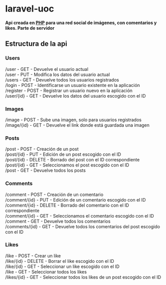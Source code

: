 # laravel-uoc
__Api creada en [PHP](https://www.php.net/) para una red social de imágenes, con comentarios y likes. Parte de servidor__  
   
## Estructura de la api  

### Users  
   
/user	- GET - Devuelve el usuario actual      
/user	- PUT - Modifica los datos del usuario actual   
/users -	GET -	Devuelve todos los usuarios registrados   
/login -	POST - Identificarse un usuario existente en la aplicación   
/register -	POST - Registrar un usuario nuevo en la aplicación   
/user/{id} - GET - Devuelve los datos del usuario escogido con el ID   
        
### Images   
   
/image - POST - Sube una imagen, solo para usuarios registrados    
/image/{id} - GET - Devuelve el link donde está guardada una imagen   
   
### Posts   
   
/post - POST - Creación de un post   
/post/{id} - PUT - Edición de un post escogido con el ID   
/post/{id} - DELETE - Borrado del post con el ID correspondiente   
/post/{id} - GET - Seleccionamos el post escogido con el ID   
/post - GET - Devuelve todos los posts   
   
### Comments   
   
/comment - POST - Creación de un comentario   
/comment/{id} - PUT - Edición de un comentario escogido con el ID   
/comment/{id} - DELETE - Borrado del comentario con el ID correspondiente   
/comment/{id} - GET - Seleccionamos el comentario escogido con el ID   
/comment - GET - Devuelve todos los comentarios   
/comments/{id} - GET - Devuelve todos los comentarios del post escogido con el ID   
   
### Likes   
   
/like - POST - Crear un like   
/like/{id} - DELETE - Borrar el like escogido con el ID   
/like/{id} - GET - Seleccionar un like escogido con el ID   
/like - GET - Seleccionar todos los likes   
/likes/{id} - GET - Seleccionar todos los likes de un post escogido con el ID   
   
